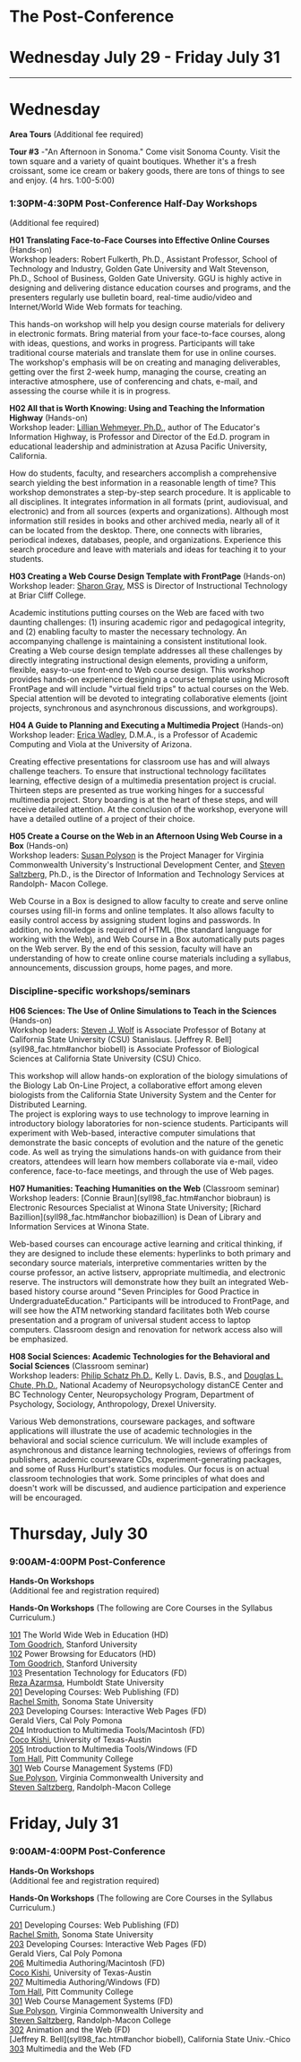 # The Post-Conference

#  Wednesday July 29 - Friday July 31

* * *

# Wednesday

**Area Tours** (Additional fee required)

**Tour #3** -"An Afternoon in Sonoma." Come visit Sonoma County. Visit the
town square and a variety of quaint boutiques. Whether it's a fresh croissant,
some ice cream or bakery goods, there are tons of things to see and enjoy. (4
hrs. 1:00-5:00)

### **1:30PM-4:30PM Post-Conference Half-Day Workshops**

(Additional fee required)

**H01** **Translating Face-to-Face Courses into Effective Online Courses**
(Hands-on)  
Workshop leaders: Robert Fulkerth, Ph.D., Assistant Professor, School of
Technology and Industry, Golden Gate University and Walt Stevenson, Ph.D.,
School of Business, Golden Gate University. GGU is highly active in designing
and delivering distance education courses and programs, and the presenters
regularly use bulletin board, real-time audio/video and Internet/World Wide
Web formats for teaching.

This hands-on workshop will help you design course materials for delivery in
electronic formats. Bring material from your face-to-face courses, along with
ideas, questions, and works in progress. Participants will take traditional
course materials and translate them for use in online courses. The workshop's
emphasis will be on creating and managing deliverables, getting over the first
2-week hump, managing the course, creating an interactive atmosphere, use of
conferencing and chats, e-mail, and assessing the course while it is in
progress.

**H02 All that is Worth Knowing: Using and Teaching the Information Highway**
(Hands-on)  
Workshop leader: [Lillian Wehmeyer, Ph.D.](syll98_fac.htm#anchorbiowehmey),
author of The Educator's Information Highway, is Professor and Director of the
Ed.D. program in educational leadership and administration at Azusa Pacific
University, California.

How do students, faculty, and researchers accomplish a comprehensive search
yielding the best information in a reasonable length of time? This workshop
demonstrates a step-by-step search procedure. It is applicable to all
disciplines. It integrates information in all formats (print, audiovisual, and
electronic) and from all sources (experts and organizations). Although most
information still resides in books and other archived media, nearly all of it
can be located from the desktop. There, one connects with libraries,
periodical indexes, databases, people, and organizations. Experience this
search procedure and leave with materials and ideas for teaching it to your
students.

**H03 Creating a Web Course Design Template with FrontPage** (Hands-on)  
Workshop leader: [Sharon Gray](syll98_fac.htm#anchorbiogray), MSS is Director
of Instructional Technology at Briar Cliff College.

Academic institutions putting courses on the Web are faced with two daunting
challenges: (1) insuring academic rigor and pedagogical integrity, and (2)
enabling faculty to master the necessary technology. An accompanying challenge
is maintaining a consistent institutional look. Creating a Web course design
template addresses all these challenges by directly integrating instructional
design elements, providing a uniform, flexible, easy-to-use front-end to Web
course design. This workshop provides hands-on experience designing a course
template using Microsoft FrontPage and will include "virtual field trips" to
actual courses on the Web. Special attention will be devoted to integrating
collaborative elements (joint projects, synchronous and asynchronous
discussions, and workgroups).

**H04 A Guide to Planning and Executing a Multimedia Project** (Hands-on)  
Workshop leader: [Erica Wadley](syll98_fac.htm#anchorbiowadley), D.M.A., is a
Professor of Academic Computing and Viola at the University of Arizona.

Creating effective presentations for classroom use has and will always
challenge teachers. To ensure that instructional technology facilitates
learning, effective design of a multimedia presentation project is crucial.
Thirteen steps are presented as true working hinges for a successful
multimedia project. Story boarding is at the heart of these steps, and will
receive detailed attention. At the conclusion of the workshop, everyone will
have a detailed outline of a project of their choice.

**H05 Create a Course on the Web in an Afternoon Using Web Course in a Box**
(Hands-on)  
Workshop leaders: [Susan Polyson](syll98_fac.htm#anchorbiopolyso) is the
Project Manager for Virginia Commonwealth University's Instructional
Development Center, and [Steven Saltzberg](syll98_fac.htm#anchorbiosaltzb),
Ph.D., is the Director of Information and Technology Services at Randolph-
Macon College.

Web Course in a Box is designed to allow faculty to create and serve online
courses using fill-in forms and online templates. It also allows faculty to
easily control access by assigning student logins and passwords. In addition,
no knowledge is required of HTML (the standard language for working with the
Web), and Web Course in a Box automatically puts pages on the Web server. By
the end of this session, faculty will have an understanding of how to create
online course materials including a syllabus, announcements, discussion
groups, home pages, and more.

### **Discipline-specific workshops/seminars**

**H06 Sciences: The Use of Online Simulations to Teach in the Sciences**
(Hands-on)  
Workshop leaders: [Steven J. Wolf](syll98_fac.htm#anchorbiowolf) is Associate
Professor of Botany at California State University (CSU) Stanislaus. [Jeffrey
R. Bell](syll98_fac.htm#anchor biobell) is Associate Professor of Biological
Sciences at California State University (CSU) Chico.

This workshop will allow hands-on exploration of the biology simulations of
the Biology Lab On-Line Project, a collaborative effort among eleven
biologists from the California State University System and the Center for
Distributed Learning.  
The project is exploring ways to use technology to improve learning in
introductory biology laboratories for non-science students. Participants will
experiment with Web-based, interactive computer simulations that demonstrate
the basic concepts of evolution and the nature of the genetic code. As well as
trying the simulations hands-on with guidance from their creators, attendees
will learn how members collaborate via e-mail, video conference, face-to-face
meetings, and through the use of Web pages.

**H07 Humanities: Teaching Humanities on the Web** (Classroom seminar)  
Workshop leaders: [Connie Braun](syll98_fac.htm#anchor biobraun) is Electronic
Resources Specialist at Winona State University; [Richard
Bazillion](syll98_fac.htm#anchor biobazillion) is Dean of Library and
Information Services at Winona State.

Web-based courses can encourage active learning and critical thinking, if they
are designed to include these elements: hyperlinks to both primary and
secondary source materials, interpretive commentaries written by the course
professor, an active listserv, appropriate multimedia, and electronic reserve.
The instructors will demonstrate how they built an integrated Web-based
history course around "Seven Principles for Good Practice in
UndergraduateEducation." Participants will be introduced to FrontPage, and
will see how the ATM networking standard facilitates both Web course
presentation and a program of universal student access to laptop computers.
Classroom design and renovation for network access also will be emphasized.

**H08 Social Sciences: Academic Technologies for the Behavioral and Social
Sciences** (Classroom seminar)  
Workshop leaders: [Philip Schatz Ph.D.](syll98_fac.htm#anchorbioschatz), Kelly
L. Davis, B.S., and [Douglas L. Chute, Ph.D.](syll98_fac.htm#anchorbiochute),
National Academy of Neuropsychology distanCE Center and BC Technology Center,
Neuropsychology Program, Department of Psychology, Sociology, Anthropology,
Drexel University.

Various Web demonstrations, courseware packages, and software applications
will illustrate the use of academic technologies in the behavioral and social
science curriculum. We will include examples of asynchronous and distance
learning technologies, reviews of offerings from publishers, academic
courseware CDs, experiment-generating packages, and some of Russ Hurlburt's
statistics modules. Our focus is on actual classroom technologies that work.
Some principles of what does and doesn't work will be discussed, and audience
participation and experience will be encouraged.

# Thursday, July 30

### **9:00AM-4:00PM Post-Conference**

**Hands-On Workshops**  
(Additional fee and registration required)

**Hands-On Workshops** (The following are Core Courses in the Syllabus
Curriculum.)

[101](syll98_prepost.htm#anchor101) The World Wide Web in Education (HD)  
[Tom Goodrich](syll98_fac.htm#anchorbiogoodri), Stanford University  
[102](syll98_prepost.htm#anchor102) Power Browsing for Educators (HD)  
[Tom Goodrich,](syll98_fac.htm#anchorbiogoodri) Stanford University  
[103](syll98_prepost.htm#anchor103) Presentation Technology for Educators (FD)  
[Reza Azarmsa](syll98_fac.htm#anchorbioazarms), Humboldt State University  
[201](syll98_prepost.htm#anchor201) Developing Courses: Web Publishing (FD)  
[Rachel Smith](syll98_fac.htm#anchorbiosmithr), Sonoma State University  
[203](syll98_prepost.htm#anchor203) Developing Courses: Interactive Web Pages
(FD)  
Gerald Viers, Cal Poly Pomona  
[204](syll98_prepost.htm#anchor204) Introduction to Multimedia Tools/Macintosh
(FD)  
[Coco Kishi](syll98_fac.htm#anchorbiokishi), University of Texas-Austin  
[205](syll98_prepost.htm#anchor205) Introduction to Multimedia Tools/Windows
(FD  
[Tom Hall](syll98_fac.htm#anchorbiohallt), Pitt Community College  
[301](syll98_prepost.htm#anchor301) Web Course Management Systems (FD)  
[Sue Polyson](syll98_fac.htm#anchorbiopolyso), Virginia Commonwealth
University and  
[Steven Saltzberg](syll98_fac.htm#anchorbiosaltzb), Randolph-Macon College  

#  Friday, July 31

### **9:00AM-4:00PM Post-Conference**

**Hands-On Workshops**  
(Additional fee and registration required)

**Hands-On Workshops** (The following are Core Courses in the Syllabus
Curriculum.)

[201](syll98_prepost.htm#anchor201) Developing Courses: Web Publishing (FD)  
[Rachel Smith](syll98_fac.htm#anchorbiosmithr), Sonoma State University  
[203](syll98_prepost.htm#anchor203) Developing Courses: Interactive Web Pages
(FD)  
Gerald Viers, Cal Poly Pomona  
[206](syll98_prepost.htm#anchor206) Multimedia Authoring/Macintosh (FD)  
[Coco Kishi](syll98_fac.htm#anchorbiokishi), University of Texas-Austin  
[207](syll98_prepost.htm#anchor207) Multimedia Authoring/Windows (FD)  
[Tom Hall](syll98_fac.htm#anchorbiohallt), Pitt Community College  
[301](syll98_prepost.htm#anchor301) Web Course Management Systems (FD)  
[Sue Polyson](syll98_fac.htm#anchorbiopolyso), Virginia Commonwealth
University and  
[Steven Saltzberg](syll98_fac.htm#anchorbiosaltzb), Randolph-Macon College  
[302](syll98_prepost.htm#anchor302) Animation and the Web (FD)  
[Jeffrey R. Bell](syll98_fac.htm#anchor biobell), California State Univ.-Chico  
[303](syll98_prepost.htm#anchor303) Multimedia and the Web (FD  

